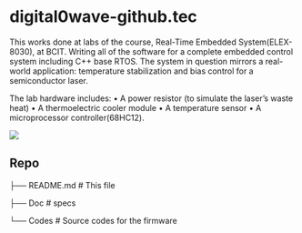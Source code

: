 # digital0wave-github.tec

This works done at labs of the course, Real-Time Embedded System(ELEX-8030), at BCIT. Writing all of the software for a complete embedded control system including C++ base RTOS. The system in question mirrors a real-world application: temperature stabilization and bias control for a semiconductor laser.

The lab hardware includes: 
• A power resistor (to simulate the laser’s waste heat) 
• A thermoelectric cooler module • A temperature sensor 
• A microprocessor controller(68HC12).

![](doc/tec.jpg)


## Repo 
├── README.md # This file

├── Doc    # specs

└── Codes  # Source codes for the firmware
